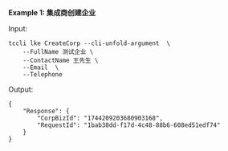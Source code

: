 **Example 1: 集成商创建企业**



Input: 

```
tccli lke CreateCorp --cli-unfold-argument  \
    --FullName 测试企业 \
    --ContactName 王先生 \
    --Email  \
    --Telephone 
```

Output: 
```
{
    "Response": {
        "CorpBizId": "1744209203680903168",
        "RequestId": "1bab38dd-f17d-4c48-88b6-608ed51edf74"
    }
}
```

